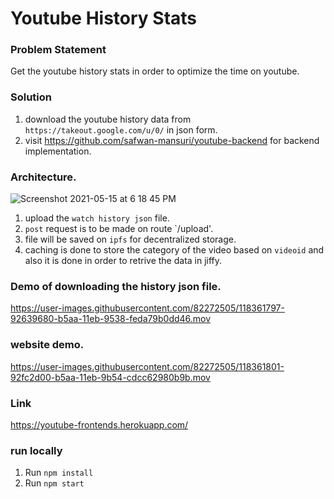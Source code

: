 # Youtube History Stats

### Problem Statement

Get the youtube history stats in order to optimize the time on youtube. 

### Solution

1. download the youtube history data from `https://takeout.google.com/u/0/` in json form.
2. visit https://github.com/safwan-mansuri/youtube-backend for backend implementation.

### Architecture.

![Screenshot 2021-05-15 at 6 18 45 PM](https://user-images.githubusercontent.com/82272505/118361641-ff2a6100-b5a9-11eb-889d-226963b0fa86.png)

1. upload the `watch history json` file.
2. `post` request is to be made on route `/upload'.
3. file will be saved on `ipfs` for decentralized storage.
4. caching is done to store the category of the video based on `videoid` and also it is done in order to retrive the data in jiffy.  

### Demo of downloading the history json file.
https://user-images.githubusercontent.com/82272505/118361797-92639680-b5aa-11eb-9538-feda79b0dd46.mov

### website demo.
https://user-images.githubusercontent.com/82272505/118361801-92fc2d00-b5aa-11eb-9b54-cdcc62980b9b.mov

### Link
https://youtube-frontends.herokuapp.com/

### run locally

1. Run `npm install`
2. Run `npm start`
